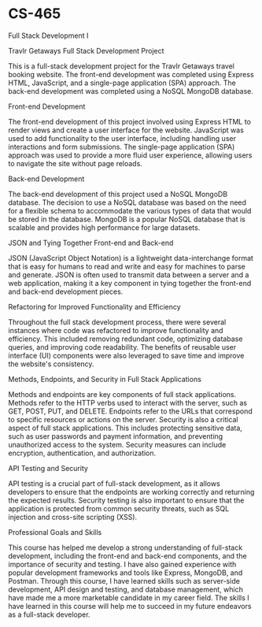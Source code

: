 # CS-465
Full Stack Development I

Travlr Getaways Full Stack Development Project

This is a full-stack development project for the Travlr Getaways travel booking website. The front-end development was completed using Express HTML, JavaScript, and a single-page application (SPA) approach. The back-end development was completed using a NoSQL MongoDB database.

Front-end Development

The front-end development of this project involved using Express HTML to render views and create a user interface for the website. JavaScript was used to add functionality to the user interface, including handling user interactions and form submissions. The single-page application (SPA) approach was used to provide a more fluid user experience, allowing users to navigate the site without page reloads.

Back-end Development

The back-end development of this project used a NoSQL MongoDB database. The decision to use a NoSQL database was based on the need for a flexible schema to accommodate the various types of data that would be stored in the database. MongoDB is a popular NoSQL database that is scalable and provides high performance for large datasets.

JSON and Tying Together Front-end and Back-end

JSON (JavaScript Object Notation) is a lightweight data-interchange format that is easy for humans to read and write and easy for machines to parse and generate. JSON is often used to transmit data between a server and a web application, making it a key component in tying together the front-end and back-end development pieces.

Refactoring for Improved Functionality and Efficiency

Throughout the full stack development process, there were several instances where code was refactored to improve functionality and efficiency. This included removing redundant code, optimizing database queries, and improving code readability. The benefits of reusable user interface (UI) components were also leveraged to save time and improve the website's consistency.

Methods, Endpoints, and Security in Full Stack Applications

Methods and endpoints are key components of full stack applications. Methods refer to the HTTP verbs used to interact with the server, such as GET, POST, PUT, and DELETE. Endpoints refer to the URLs that correspond to specific resources or actions on the server.
Security is also a critical aspect of full stack applications. This includes protecting sensitive data, such as user passwords and payment information, and preventing unauthorized access to the system. Security measures can include encryption, authentication, and authorization.

API Testing and Security

API testing is a crucial part of full-stack development, as it allows developers to ensure that the endpoints are working correctly and returning the expected results. Security testing is also important to ensure that the application is protected from common security threats, such as SQL injection and cross-site scripting (XSS).

Professional Goals and Skills

This course has helped me develop a strong understanding of full-stack development, including the front-end and back-end components, and the importance of security and testing. I have also gained experience with popular development frameworks and tools like Express, MongoDB, and Postman.
Through this course, I have learned skills such as server-side development, API design and testing, and database management, which have made me a more marketable candidate in my career field. The skills I have learned in this course will help me to succeed in my future endeavors as a full-stack developer.
